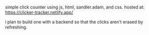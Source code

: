 simple click counter using js, html, sandler.adam, and css. hosted at: https://clicker-tracker.netlify.app/

i plan to build one with a backend so that the clicks aren't erased by refreshing. 